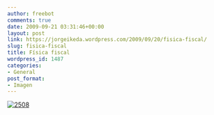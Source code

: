 ```yaml
---
author: freebot
comments: true
date: 2009-09-21 03:31:46+00:00
layout: post
link: https://jorgeikeda.wordpress.com/2009/09/20/fisica-fiscal/
slug: fisica-fiscal
title: Física fiscal
wordpress_id: 1487
categories:
- General
post_format:
- Imagen
---
```


[![2508](http://www.jorgeikeda.com/wordpress/wp-content/uploads/2009/09/2508-236x300.jpg)](http://pacocalderon.net/uploads/photos/2508.jpg)
